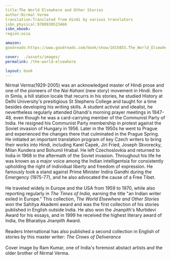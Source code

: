```yaml
---
title:The World Elsewhere and Other Stories 
author:Nirmal Verma 
translation:Translated from Hindi by various translators 
isbn_physical:9780930523466  
isbn_ebook: 
region:asia 

amazon: 
goodreads:https://www.goodreads.com/book/show/1615855.The_World_Elsewhere_and_Other_Stories 

cover:  ./assets/images/
permalink: /the-world-elsewhere

layout: book
---
```

Nirmal Verma(1929-2005) was an acknowledged master of Hindi prose and one of the pioneers of the *Nai Kahani* (new story) movement in Hindi. Born in Simla, a hill station locale that recurrs in his stories, he studied History at Delhi University's presitigious St Stephens College and taught for a time besides developing his writing skills. 
A student activist and idealist, he nevertheless regularly attended Ghandi's morning prayer meetings in 1947-48, even though he was a card-carrying member of the Communist Party of India. He resigned his Communist Party membership in protest against the Soviet invasion of Hungary in 1956. Later in the 1950s he went to Prague and experienced the changes there that culminated in the Prague Spring. He initiated an important translation program of key Czech writers to bring their works into Hindi, including Karel Čapek, Jiri Fried, Joseph Skvorecky, Milan Kundera and Bohumil Hrabal. He left Czechoslovkia and returned to India in 1968 in the aftermath of the Soviet invasion. Throughout his life he was known as a major voice among the Indian intelligentsia for consistently upholding the right of individual liberty and freedom of expression. He famously took a stand against Prime Minister Indira Gandhi during the Emergency (1975-77), and he also advocated the cause of a Free Tibet.
<br><br>
He traveled widely in Europe and the USA from 1959 to 1970, while also reporting regularly in *The Times of India*, earning the title "an Indian writer exiled in Europe." This collection, *The World Elsewhere and Other Stories* won the Sahitya Akademi award and was the first collection of his stories published in English outside India. He also won the Jnanpith's Murtidevi Award for his essays, and in 1999 he received the highest literary award of India, the Bharatiya Jnanpith Award.
<br><br>
Readers International has also published a second collection in English of stories by this master writer: *The Crows of Deliverance*
<br><br>
Cover image by Ram Kumar, one of India's foremost abstact artists and the older brother of Nirmal Verma.
